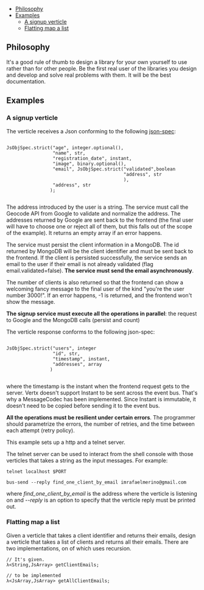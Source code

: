 
- [Philosophy](#philosophy)
- [Examples](#examples)
  - [A signup verticle](#signup)
  - [Flatting map a list](#flatmap)

## <a name="philosophy"><a/> Philosophy 
It's a good rule of thumb to design a library for your own yourself to use rather than 
for other people. Be the first real user of the libraries you design and develop and 
solve real problems with them. It will be the best documentation.

## <a name="examples"><a/> Examples
### <a name="signup"><a/> A signup verticle
The verticle receives a Json conforming to the following [json-spec](https://github.com/imrafaelmerino/json-values):

```

JsObjSpec.strict("age", integer.optional(),
                 "name", str,
                 "registration_date", instant,
                 "image", binary.optional(),
                 "email", JsObjSpec.strict("validated",boolean
                                           "address", str
                                           ),
                 "address", str 
                );
                
```                

The address introduced by the user is a string. The service must call the Geocode API from Google to validate and normalize
the address. The addresses returned by Google are sent back to the frontend (the final user will have to choose one or reject
all of them, but this falls out of the scope of the example). It returns an empty array if an error happens.

The service must persist the client information in a MongoDB. The id returned by MongoDB will be the client identifier
and must be sent back to the frontend. If the client is persisted successfully, the service sends an email to the user
if their email is not already validated (flag email.validated=false). **The service must send the email asynchronously**.

The number of clients is also returned so that the frontend can show a welcoming fancy message to the final user of the
kind "you're the user number 3000!". If an error happens, -1 is returned, and the frontend won't show the message.

**The signup service must execute all the operations in parallel**: the request to  Google and the MongoDB calls (persist and count)

The verticle response conforms to the following json-spec:

```

JsObjSpec.strict("users", integer
                 "id", str,
                 "timestamp", instant,
                 "addresses", array
                )
                
```                

where the timestamp is the instant when the frontend request gets to the server. Vertx doesn't
support Instant to be sent across the event bus. That's why a MessageCodec has been implemented. 
Since Instant is immutable, it doesn't need to be copied before sending it to the event bus.

**All the operations must be resilient under certain errors**. The programmer should parametrize the errors, the number
of retries, and the time between each attempt (retry policy).

This example sets up a http and a telnet server.

The telnet server can be used to interact from the shell console with those verticles that takes a string as the input
messages. For example:

```
telnet localhost $PORT 

bus-send --reply find_one_client_by_email imrafaelmerino@gmail.com

```

where _find_one_client_by_email_ is the address where the verticle is listening on and _--reply_
is an option to specify that the verticle reply must be printed out.

### <a name="flatmap"><a/> Flatting map a list
Given a verticle that takes a client identifier and returns their emails, design a verticle
that takes a list of clients and returns all their emails. There are two implementations,
on of which uses recursion.

```
// It's given.
λ<String,JsArray> getClientEmails;

// to be implemented
λ<JsArray,JsArray> getAllClientEmails;

```



